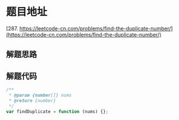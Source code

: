 # 题目地址

[287. https://leetcode-cn.com/problems/find-the-duplicate-number/](https://leetcode-cn.com/problems/find-the-duplicate-number/)

## 解题思路

## 解题代码

```js
/**
 * @param {number[]} nums
 * @return {number}
 */
var findDuplicate = function (nums) {};
```
